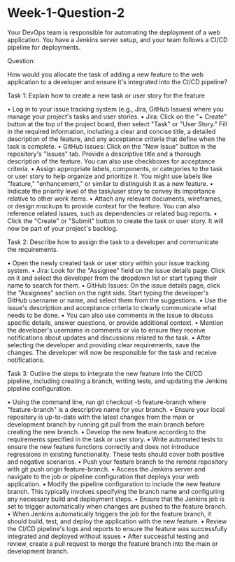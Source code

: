 # Week-1-Question-2

Your DevOps team is responsible for automating the deployment of a web application. You have a Jenkins server setup, and your team follows a CI/CD pipeline for deployments.

Question:

How would you allocate the task of adding a new feature to the web application to a developer and ensure it's integrated into the CI/CD pipeline?

Task 1: Explain how to create a new task or user story for the feature


•	Log in to your issue tracking system (e.g., Jira, GitHub Issues) where you manage your project's tasks and user stories.
•	Jira: Click on the "+ Create" button at the top of the project board, then select "Task" or "User Story." Fill in the required information, including a clear and concise title, a detailed description of the feature, and any acceptance criteria that define when the task is complete.
•	GitHub Issues: Click on the "New Issue" button in the repository's "Issues" tab. Provide a descriptive title and a thorough description of the feature. You can also use checkboxes for acceptance criteria.
•	Assign appropriate labels, components, or categories to the task or user story to help organize and prioritize it. You might use labels like "feature," "enhancement," or similar to distinguish it as a new feature.
•	Indicate the priority level of the task/user story to convey its importance relative to other work items.
•	Attach any relevant documents, wireframes, or design mockups to provide context for the feature. You can also reference related issues, such as dependencies or related bug reports.
•	Click the "Create" or "Submit" button to create the task or user story. It will now be part of your project's backlog.

Task 2: Describe how to assign the task to a developer and communicate the requirements.


•	Open the newly created task or user story within your issue tracking system.
•	Jira: Look for the "Assignee" field on the issue details page. Click on it and select the developer from the dropdown list or start typing their name to search for them.
•	GitHub Issues: On the issue details page, click the "Assignees" section on the right side. Start typing the developer's GitHub username or name, and select them from the suggestions.
•	Use the issue's description and acceptance criteria to clearly communicate what needs to be done.
•	You can also use comments in the issue to discuss specific details, answer questions, or provide additional context.
•	Mention the developer's username in comments or via to ensure they receive notifications about updates and discussions related to the task.
•	After selecting the developer and providing clear requirements, save the changes. The developer will now be responsible for the task and receive notifications.


Task 3: Outline the steps to integrate the new feature into the CI/CD pipeline, including creating a branch, writing tests, and updating the Jenkins pipeline configuration.


•	Using the command line, run git checkout -b feature-branch where "feature-branch" is a descriptive name for your branch.
•	Ensure your local repository is up-to-date with the latest changes from the main or development branch by running git pull from the main branch before creating the new branch.
•	Develop the new feature according to the requirements specified in the task or user story.
•	Write automated tests to ensure the new feature functions correctly and does not introduce regressions in existing functionality. These tests should cover both positive and negative scenarios.
•	Push your feature branch to the remote repository with git push origin feature-branch.
•	Access the Jenkins server and navigate to the job or pipeline configuration that deploys your web application.
•	Modify the pipeline configuration to include the new feature branch. This typically involves specifying the branch name and configuring any necessary build and deployment steps.
•	Ensure that the Jenkins job is set to trigger automatically when changes are pushed to the feature branch.
•	When Jenkins automatically triggers the job for the feature branch, it should build, test, and deploy the application with the new feature.
•	Review the CI/CD pipeline's logs and reports to ensure the feature was successfully integrated and deployed without issues
•	After successful testing and review, create a pull request  to merge the feature branch into the main or development branch.
